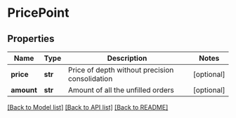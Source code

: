 # PricePoint

## Properties
Name | Type | Description | Notes
------------ | ------------- | ------------- | -------------
**price** | **str** | Price of depth without precision consolidation | [optional] 
**amount** | **str** | Amount of all the unfilled orders | [optional] 

[[Back to Model list]](../README.md#documentation-for-models) [[Back to API list]](../README.md#documentation-for-api-endpoints) [[Back to README]](../README.md)


